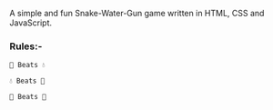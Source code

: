 A simple and fun Snake-Water-Gun game written in HTML, CSS and JavaScript.

### Rules:-
    🐍 Beats 💧

    💧 Beats 🔫 
    
    🔫 Beats 🐍